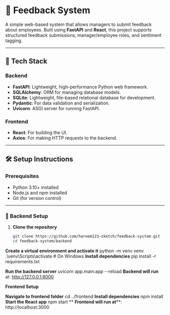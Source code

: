 # 📝 Feedback System

A simple web-based system that allows managers to submit feedback about employees. Built using **FastAPI** and **React**, this project supports structured feedback submissions, manager/employee roles, and sentiment tagging.

---

## 🚀 Tech Stack

### Backend
- **FastAPI**: Lightweight, high-performance Python web framework.
- **SQLAlchemy**: ORM for managing database models.
- **SQLite**: Lightweight, file-based relational database for development.
- **Pydantic**: For data validation and serialization.
- **Uvicorn**: ASGI server for running FastAPI.

### Frontend
- **React**: For building the UI.
- **Axios**: For making HTTP requests to the backend.

---

## 🛠️ Setup Instructions

### Prerequisites
- Python 3.10+ installed
- Node.js and npm installed
- Git (for version control)

---

### 🔧 Backend Setup

1. **Clone the repository**  
   ```bash
   git clone https://github.com/hareem123-sketch/feedback-system.git
   cd feedback-system/backend
**Create a virtual environment and activate it**
python -m venv venv
.\venv\Scripts\activate   # On Windows
**Install dependencies**
pip install -r requirements.txt

**Run the backend server**
uvicorn app.main:app --reload
**Backend will run** at: http://127.0.0.1:8000

**Frontend Setup**

**Navigate to frontend folder**
cd ../frontend
**Install dependencies**
npm install
**Start the React app**
npm start
**
**Frontend will run at****: http://localhost:3000
